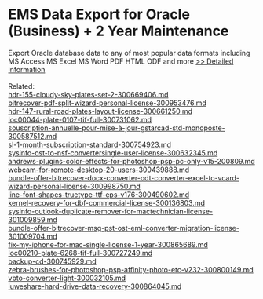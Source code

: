 # EMS Data Export for Oracle (Business) + 2 Year Maintenance
Export Oracle database data to any of most popular data formats including MS Access MS Excel MS Word PDF HTML ODF and more
[>> Detailed information](https://secure.shareit.com/shareit/product.html?productid=300169944&affiliateid=200057808)<br/><br/>Related:
<br />[hdr-155-cloudy-sky-plates-set-2-300669406.md](https://github.com/downloadplanet/downloadplanet/blob/main/hdr-155-cloudy-sky-plates-set-2-300669406.md)<br />[bitrecover-pdf-split-wizard-personal-license-300953476.md](https://github.com/downloadplanet/downloadplanet/blob/main/bitrecover-pdf-split-wizard-personal-license-300953476.md)<br />[hdr-147-rural-road-plates-layout-license-300661250.md](https://github.com/downloadplanet/downloadplanet/blob/main/hdr-147-rural-road-plates-layout-license-300661250.md)<br />[loc00044-plate-0107-tif-full-300731062.md](https://github.com/downloadplanet/downloadplanet/blob/main/loc00044-plate-0107-tif-full-300731062.md)<br />[souscription-annuelle-pour-mise-à-jour-gstarcad-std-monoposte-300587512.md](https://github.com/downloadplanet/downloadplanet/blob/main/souscription-annuelle-pour-mise-à-jour-gstarcad-std-monoposte-300587512.md)<br />[sl-1-month-subscription-standard-300754923.md](https://github.com/downloadplanet/downloadplanet/blob/main/sl-1-month-subscription-standard-300754923.md)<br />[sysinfo-ost-to-nsf-convertersingle-user-license-300632345.md](https://github.com/downloadplanet/downloadplanet/blob/main/sysinfo-ost-to-nsf-convertersingle-user-license-300632345.md)<br />[andrews-plugins-color-effects-for-photoshop-psp-pc-only-v15-200809.md](https://github.com/downloadplanet/downloadplanet/blob/main/andrews-plugins-color-effects-for-photoshop-psp-pc-only-v15-200809.md)<br />[webcam-for-remote-desktop-20-users-300439888.md](https://github.com/downloadplanet/downloadplanet/blob/main/webcam-for-remote-desktop-20-users-300439888.md)<br />[bundle-offer-bitrecover-docx-converter-odt-converter-excel-to-vcard-wizard-personal-license-300998750.md](https://github.com/downloadplanet/downloadplanet/blob/main/bundle-offer-bitrecover-docx-converter-odt-converter-excel-to-vcard-wizard-personal-license-300998750.md)<br />[line-font-shapes-truetype-ttf-eps-v176-300490602.md](https://github.com/downloadplanet/downloadplanet/blob/main/line-font-shapes-truetype-ttf-eps-v176-300490602.md)<br />[kernel-recovery-for-dbf-commercial-license-300136803.md](https://github.com/downloadplanet/downloadplanet/blob/main/kernel-recovery-for-dbf-commercial-license-300136803.md)<br />[sysinfo-outlook-duplicate-remover-for-mactechnician-license-301009859.md](https://github.com/downloadplanet/downloadplanet/blob/main/sysinfo-outlook-duplicate-remover-for-mactechnician-license-301009859.md)<br />[bundle-offer-bitrecover-msg-pst-ost-eml-converter-migration-license-301009704.md](https://github.com/downloadplanet/downloadplanet/blob/main/bundle-offer-bitrecover-msg-pst-ost-eml-converter-migration-license-301009704.md)<br />[fix-my-iphone-for-mac-single-license-1-year-300865689.md](https://github.com/downloadplanet/downloadplanet/blob/main/fix-my-iphone-for-mac-single-license-1-year-300865689.md)<br />[loc00210-plate-6268-tif-full-300727249.md](https://github.com/downloadplanet/downloadplanet/blob/main/loc00210-plate-6268-tif-full-300727249.md)<br />[backup-cd-300745929.md](https://github.com/downloadplanet/downloadplanet/blob/main/backup-cd-300745929.md)<br />[zebra-brushes-for-photoshop-psp-affinity-photo-etc-v232-300800149.md](https://github.com/downloadplanet/downloadplanet/blob/main/zebra-brushes-for-photoshop-psp-affinity-photo-etc-v232-300800149.md)<br />[vbto-converter-light-300032105.md](https://github.com/downloadplanet/downloadplanet/blob/main/vbto-converter-light-300032105.md)<br />[iuweshare-hard-drive-data-recovery-300864045.md](https://github.com/downloadplanet/downloadplanet/blob/main/iuweshare-hard-drive-data-recovery-300864045.md)